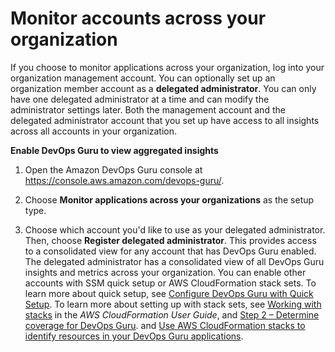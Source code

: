 # Monitor accounts across your organization<a name="getting-started-multi-account"></a>

If you choose to monitor applications across your organization, log into your organization management account\. You can optionally set up an organization member account as a **delegated administrator**\. You can only have one delegated administrator at a time and can modify the administrator settings later\. Both the management account and the delegated administrator account that you set up have access to all insights across all accounts in your organization\.

**Enable DevOps Guru to view aggregated insights**

1. Open the Amazon DevOps Guru console at [https://console\.aws\.amazon\.com/devops\-guru/](https://console.aws.amazon.com/devops-guru/)\.

1. Choose **Monitor applications across your organizations** as the setup type\.

1. Choose which account you'd like to use as your delegated administrator\. Then, choose **Register delegated administrator**\. This provides access to a consolidated view for any account that has DevOps Guru enabled\. The delegated administrator has a consolidated view of all DevOps Guru insights and metrics across your organization\. You can enable other accounts with SSM quick setup or AWS CloudFormation stack sets\. To learn more about quick setup, see [Configure DevOps Guru with Quick Setup](https://docs.aws.amazon.com/systems-manager/latest/userguide/quick-setup-devops.html)\. To learn more about setting up with stack sets, see [Working with stacks](https://docs.aws.amazon.com/AWSCloudFormation/latest/UserGuide/stacks.html) in the *AWS CloudFormation User Guide*, and [Step 2 – Determine coverage for DevOps Guru](setting-up.md#setting-up-determine-coverage)\. and [Use AWS CloudFormation stacks to identify resources in your DevOps Guru applications](working-with-cfn-stacks.md)\.
